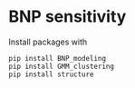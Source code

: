 # BNP sensitivity

Install packages with 

```
pip install BNP_modeling
pip install GMM_clustering
pip install structure
```
